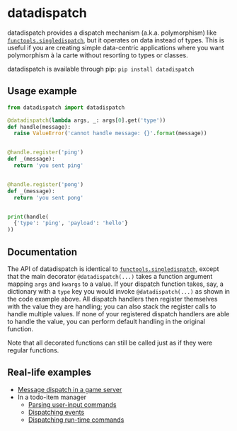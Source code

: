 # datadispatch

datadispatch provides a dispatch mechanism (a.k.a. polymorphism) like [`functools.singledispatch`](https://docs.python.org/3/library/functools.html#functools.singledispatch), but it operates on data instead of types. This is useful if you are creating simple data-centric applications where you want polymorphism à la carte without resorting to types or classes.

datadispatch is available through pip: `pip install datadispatch`

## Usage example

```python
from datadispatch import datadispatch

@datadispatch(lambda args, _: args[0].get('type'))
def handle(message):
  raise ValueError('cannot handle message: {}'.format(message))


@handle.register('ping')
def _(message):
  return 'you sent ping'


@handle.register('pong')
def _(message):
  return 'you sent pong'


print(handle(
  {'type': 'ping', 'payload': 'hello'}
))
```

## Documentation

The API of datadispatch is identical to [`functools.singledispatch`](https://docs.python.org/3/library/functools.html#functools.singledispatch), except that the main decorator `@datadispatch(...)` takes a function argument mapping `args` and `kwargs` to a value. If your dispatch function takes, say, a dictionary with a `type` key you would invoke `@datadispatch(...)` as shown in the code example above. All dispatch handlers then register themselves with the value they are handling; you can also stack the register calls to handle multiple values. If none of your registered dispatch handlers are able to handle the value, you can perform default handling in the original function.

Note that all decorated functions can still be called just as if they were regular functions.

## Real-life examples

 * [Message dispatch in a game server](https://github.com/pb-/set/blob/d6b742ffa50eed977523e49908c2dd4529e746e3/backend/set/game.py#L26)
 * In a todo-item manager
   * [Parsing user-input commands](https://github.com/pb-/tasks/blob/8985f55eff93f7ce63e357e4793f4b034fe0cfd5/tasks/parse.py#L16)
   * [Dispatching events](https://github.com/pb-/tasks/blob/8985f55eff93f7ce63e357e4793f4b034fe0cfd5/tasks/update.py#L32)
   * [Dispatching run-time commands](https://github.com/pb-/tasks/blob/8985f55eff93f7ce63e357e4793f4b034fe0cfd5/tasks/main.py#L71)
